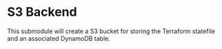 # S3 Backend

This submodule will create a S3 bucket for storing the Terraform statefile and an associated DynamoDB table.